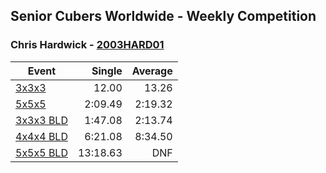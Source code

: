 ## Senior Cubers Worldwide - Weekly Competition
### Chris Hardwick - [2003HARD01](https://www.worldcubeassociation.org/persons/2003HARD01)

| Event | Single | Average |
| -- | --: | --: |
| [3x3x3](chris_hardwick/333.md) | 12.00 | 13.26 |
| [5x5x5](chris_hardwick/555.md) | 2:09.49 | 2:19.32 |
| [3x3x3 BLD](chris_hardwick/333bf.md) | 1:47.08 | 2:13.74 |
| [4x4x4 BLD](chris_hardwick/444bf.md) | 6:21.08 | 8:34.50 |
| [5x5x5 BLD](chris_hardwick/555bf.md) | 13:18.63 | DNF |

<!-- Global site tag (gtag.js) - Google Analytics -->
<script async src="https://www.googletagmanager.com/gtag/js?id=UA-86348435-3"></script>
<script>window.dataLayer = window.dataLayer || []; function gtag() {dataLayer.push(arguments);} gtag('js', new Date()); gtag('config', 'UA-86348435-3');</script>
